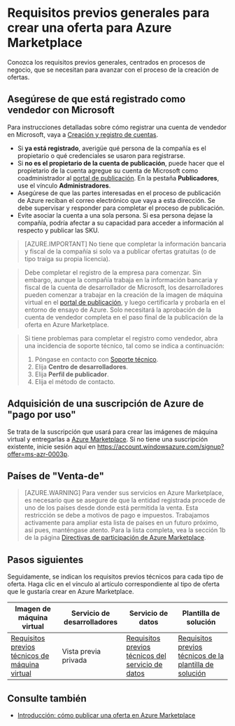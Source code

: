 <properties
   pageTitle="Requisitos previos no técnicos para crear una oferta en Azure Marketplace | Microsoft Azure"
   description="Conozca los requisitos para crear e implementar una oferta en Azure Marketplace para que otros usuarios la compren."
   services="marketplace-publishing"
   documentationCenter=""
   authors="HannibalSII"
   manager=""
   editor=""/>

<tags
  ms.service="marketplace"
  ms.devlang="na"
  ms.topic="article"
  ms.tgt_pltfrm="Azure"
  ms.workload="na"
  ms.date="04/07/2016"
  ms.author="hascipio; v-divte"/>

# Requisitos previos generales para crear una oferta para Azure Marketplace
Conozca los requisitos previos generales, centrados en procesos de negocio, que se necesitan para avanzar con el proceso de la creación de ofertas.

## Asegúrese de que está registrado como vendedor con Microsoft
Para instrucciones detalladas sobre cómo registrar una cuenta de vendedor en Microsoft, vaya a [Creación y registro de cuentas](marketplace-publishing-accounts-creation-registration.md).

- Si **ya está registrado**, averigüe qué persona de la compañía es el propietario o qué credenciales se usaron para registrarse.
- Si **no es el propietario de la cuenta de publicación**, puede hacer que el propietario de la cuenta agregue su cuenta de Microsoft como coadministrador al [portal de publicación](https://publish.windowsazure.com). En la pestaña **Publicadores**, use el vínculo **Administradores**.
- Asegúrese de que las partes interesadas en el proceso de publicación de Azure reciban el correo electrónico que vaya a esta dirección. Se debe supervisar y responder para completar el proceso de publicación.
- Evite asociar la cuenta a una sola persona. Si esa persona dejase la compañía, podría afectar a su capacidad para acceder a información al respecto y publicar las SKU.

> [AZURE.IMPORTANT] No tiene que completar la información bancaria y fiscal de la compañía si solo va a publicar ofertas gratuitas (o de tipo traiga su propia licencia).

> Debe completar el registro de la empresa para comenzar. Sin embargo, aunque la compañía trabaja en la información bancaria y fiscal de la cuenta de desarrollador de Microsoft, los desarrolladores pueden comenzar a trabajar en la creación de la imagen de máquina virtual en el [portal de publicación](https://publish.windowsazure.com), y luego certificarla y probarla en el entorno de ensayo de Azure. Solo necesitará la aprobación de la cuenta de vendedor completa en el paso final de la publicación de la oferta en Azure Marketplace.

> Si tiene problemas para completar el registro como vendedor, abra una incidencia de soporte técnico, tal como se indica a continuación:
> 1. Póngase en contacto con [Soporte técnico](https://support.microsoft.com/getsupport?wf=0&tenant=ClassicCommercial&oaspworkflow=start_1.0.0.0&supportregion=es-ES&pesid=15635&ccsid=635847950577064286).
> 2. Elija **Centro de desarrolladores**.
> 3. Elija **Perfil de publicador**.
> 4. Elija el método de contacto.


## Adquisición de una suscripción de Azure de "pago por uso"
Se trata de la suscripción que usará para crear las imágenes de máquina virtual y entregarlas a [Azure Marketplace](https://azure.microsoft.com/marketplace/). Si no tiene una suscripción existente, inicie sesión aquí en https://account.windowsazure.com/signup?offer=ms-azr-0003p.

## Países de "Venta-de"
> [AZURE.WARNING]
Para vender sus servicios en Azure Marketplace, es necesario que se asegure de que la entidad registrada procede de uno de los países desde donde está permitida la venta. Esta restricción se debe a motivos de pago e impuestos. Trabajamos activamente para ampliar esta lista de países en un futuro próximo, así pues, manténgase atento. Para la lista completa, vea la sección 1b de la página [Directivas de participación de Azure Marketplace](http://go.microsoft.com/fwlink/?LinkID=526833).

## Pasos siguientes
Seguidamente, se indican los requisitos previos técnicos para cada tipo de oferta. Haga clic en el vínculo al artículo correspondiente al tipo de oferta que le gustaría crear en Azure Marketplace.

| Imagen de máquina virtual | Servicio de desarrolladores | Servicio de datos | Plantilla de solución |
|-----|-----|-----|-----|
| [Requisitos previos técnicos de máquina virtual](marketplace-publishing-vm-image-creation-prerequisites.md) | Vista previa privada | [Requisitos previos técnicos del servicio de datos](marketplace-publishing-data-service-creation-prerequisites.md) | [Requisitos previos técnicos de la plantilla de solución](marketplace-publishing-solution-template-creation-prerequisites.md) |

## Consulte también
- [Introducción: cómo publicar una oferta en Azure Marketplace](marketplace-publishing-getting-started.md)

<!---HONumber=AcomDC_0413_2016-->